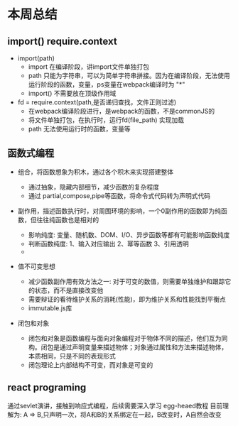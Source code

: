 # 本周总结

## import() require.context

- import(path)
  - import 在编译阶段，讲import文件单独打包
  - path 只能为字符串，可以为简单字符串拼接。因为在编译阶段，无法使用运行阶段的函数，变量，ps变量在webpack编译时为 "*"
  - import() 不需要放在顶级作用域
- fd = require.context(path,是否递归查找，文件正则过滤)
  - 在webpack编译阶段进行，是webpack的函数，不是commonJS的
  - 将文件单独打包，在执行时，运行fd(file_path) 实现加载
  - path 无法使用运行时的函数，变量等


## 函数式编程
- 组合，将函数想象为积木，通过各个积木来实现搭建整体
  - 通过抽象，隐藏内部细节，减少函数的复杂程度
  - 通过 partial,compose,pipe等函数，将命令式代码转为声明式代码
  
- 副作用，描述函数执行时，对周围环境的影响，一个0副作用的函数即为纯函数，但往往纯函数也是相对的
  - 影响纯度: 变量、随机数、DOM、I/O、异步函数等都有可能影响函数纯度
  - 判断函数纯度: 1、输入对应输出 2、幂等函数 3、引用透明
  - 

- 值不可变思想
  - 减少函数副作用有效方法之一: 对于可变的数值，则需要单独维护和跟踪它的状态，而不是直接改变他
  - 需要辩证的看待维护关系的消耗(性能)，即为维护关系和性能找到平衡点
  - immutable.js库

- 闭包和对象
  - 闭包和对象是函数编程与面向对象编程对于物体不同的描述，他们互为同构。闭包是通过声明变量来描述物体；对象通过属性和方法来描述物体，本质相同，只是不同的表现形式
  - 闭包理论上内部结构不可变，而对象是可变的

## react programing

通过sevlet演讲，接触到响应式编程，后续需要深入学习 egg-heaed教程
目前理解为: A => B,只声明一次，将A和B的关系绑定在一起，B改变时，A自然会改变
